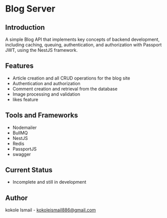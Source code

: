# Blog Server

## Introduction
A simple Blog API that implements key concepts of backend development, including caching, queuing, authentication, and authorization with Passport JWT, using the NestJS framework.

## Features
- Article creation and all CRUD operations for the blog site
- Authentication and authorization
- Comment creation and retrieval from the database
- Image processing and validation
- likes feature

## Tools and Frameworks
- Nodemailer
- BullMQ
- NestJS
- Redis
- PassportJS
- swagger
## Current Status
- Incomplete and still in development

## Author
kokole Ismail - kokoleismail886@gmail.com